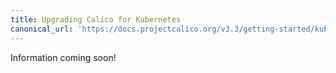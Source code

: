 ```yaml
---
title: Upgrading Calico for Kubernetes
canonical_url: 'https://docs.projectcalico.org/v3.3/getting-started/kubernetes/upgrade/'
---
```

Information coming soon!
